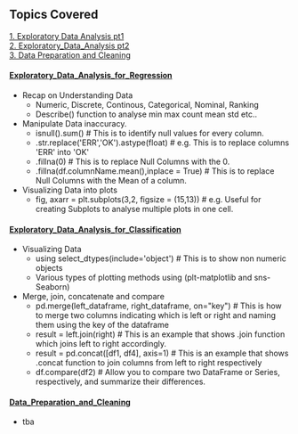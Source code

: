 <!-- Revision Section Starts -->
## Topics Covered


<!-- Add link to the sections -->
[1. Exploratory Data Analysis pt1](#Exploratory_Data_Analysis_for_Regression) <br>
[2. Exploratory_Data_Analysis pt2](#Exploratory_Data_Analysis_for_Classification) <br>
[3. Data Preparation and Cleaning](#Data_Preparation_and_Cleaning) <br>

<!-- ABOUT Section Ends -->


#### [Exploratory_Data_Analysis_for_Regression](https://github.com/mommafish/BCG_Rise/tree/main/ML_Library/Intro_to_ML/1130_Exploratory_Data_Analysis_(EDA)_for_regression_1)
* Recap on Understanding Data
    * Numeric, Discrete, Continous, Categorical, Nominal, Ranking
    * Describe() function to analyse min max count mean std etc..
* Manipulate Data inaccuracy.
    * isnull().sum()    # This is to identify null values for every column.
    * .str.replace('ERR','OK').astype(float)     # e.g. This is to replace columns 'ERR' into 'OK'
    * .fillna(0)  # This is to replace Null Columns with the 0.
    * .fillna(df.columnName.mean(),inplace = True)  # This is to replace Null Columns with the Mean of a column.
* Visualizing Data into plots
    * fig, axarr = plt.subplots(3,2, figsize = (15,13))     # e.g. Useful for creating Subplots to analyse multiple plots in one cell.


#### [Exploratory_Data_Analysis_for_Classification](https://github.com/mommafish/BCG_Rise/tree/main/ML_Library/Intro_to_ML/1201_Exploratory_Data_Analysis_(EDA)_for_Classification_pt2)
* Visualizing Data
    * using select_dtypes(include='object') # This is to show non numeric objects
    * Various types of plotting methods using (plt-matplotlib and sns-Seaborn)
* Merge, join, concatenate and compare
    * pd.merge(left_dataframe, right_dataframe, on="key")   # This is how to merge two columns indicating which is left or right and naming them using the key of the dataframe
    * result = left.join(right)     # This is an example that shows .join function which joins left to right accordingly.
    * result = pd.concat([df1, df4], axis=1)    # This is an example that shows .concat function to join columns from left to right respectively
    * df.compare(df2)   # Allow you to compare two DataFrame or Series, respectively, and summarize their differences.


#### [Data_Preparation_and_Cleaning](https://github.com/mommafish/BCG_Rise/tree/main/ML_Library/Intro_to_ML/1202_Data_Preparation_and_Cleaning)
* tba

<!-- Revision Section Ends -->